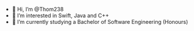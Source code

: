 - 👋 Hi, I’m @Thom238
- 👀 I’m interested in Swift, Java and C++
- 🌱 I’m currently studying a Bachelor of Software Engineering (Honours)
<!---
Thom238/Thom238 is a ✨ special ✨ repository because its `README.md` (this file) appears on your GitHub profile.
You can click the Preview link to take a look at your changes.
--->
